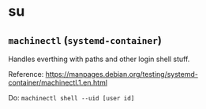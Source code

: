 # su

## `machinectl` (`systemd-container`)

Handles everthing with paths and other login shell stuff.

Reference: <https://manpages.debian.org/testing/systemd-container/machinectl.1.en.html>

Do: `machinectl shell --uid [user id]`
